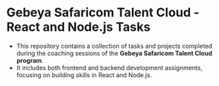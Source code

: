 # Gebeya Safaricom Talent Cloud - React and Node.js Tasks
- This repository contains a collection of tasks and projects completed during the coaching sessions of the **Gebeya Safaricom Talent Cloud program**.
- It includes both frontend and backend development assignments, focusing on building skills in React and Node.js.
